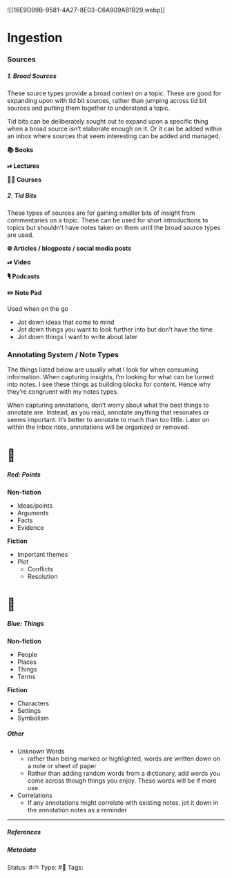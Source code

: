 ![[16E9D99B-9581-4A27-8E03-C6A909AB1B29.webp]]

# Ingestion

### Sources

##### 1. Broad Sources

These source types provide a broad context on a topic. These are good for expanding upon with tid bit sources, rather than jumping across tid bit sources and putting them together to understand a topic.

Tid bits can be deliberately sought out to expand upon a specific thing when a broad source isn’t elaborate enough on it. Or  it can be added within an inbox where sources that seem interesting can be added and managed.

**📚 Books**

**⏯ Lectures**

**👨‍🏫 Courses**

##### 2. Tid Bits

These types of sources are for gaining smaller bits of insight from commentaries on a topic. These can be used for short introductions to topics but shouldn’t have notes taken on them until the broad source types are used.

**🌐 Articles / blogposts / social media posts**


**⏯ Video**

**🎙 Podcasts**

**✏️ Note Pad**

Used when on the go

- Jot down ideas that come to mind
- Jot down things you want to look further into but don’t have the time
- Jot down things I want to write about later

### Annotating System / Note Types
The things listed below are usually what I look for when consuming information. When capturing insights, I’m looking for what can be turned into notes.  I see these things as building blocks for content. Hence why they’re congruent with my notes types.

When capturing annotations, don’t worry about what the best things to annotate are. Instead, as you read, annotate anything that resonates or seems important. It’s better to annotate to much than too little. Later on within the inbox note, annotations will be organized or removed.

# 🔴
##### Red: Points

**Non-fiction**
- Ideas/points
- Arguments
- Facts
- Evidence

**Fiction**
- Important themes
- Plot
	- Conflicts
	- Resolution

# 🔵
##### Blue: Things

**Non-fiction**
- People
- Places
- Things
- Terms

**Fiction**
- Characters
- Settings
- Symbolism

##### Other
- Unknown Words
	- rather than being marked or highlighted, words are written down on a note or sheet of paper
	- Rather than adding random words from a dictionary, add words you come across though things you enjoy. These words will be if more use.
- Correlations
	- If any annotations might correlate with existing notes, jot it down in the annotation notes as a reminder


___

##### References


##### Metadata
Status:  #⛅️ 
Type: #🔵 
Tags: